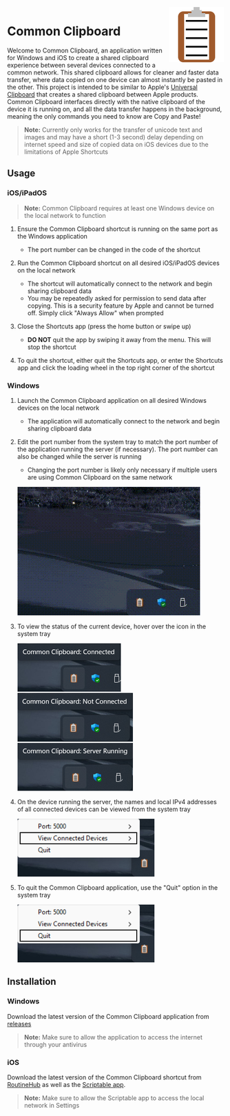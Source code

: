 <img src="static/logo.png" alt="Common Clipboard logo" height align="right"/>

# Common Clipboard

Welcome to Common Clipboard, an application written for Windows and iOS to create a shared clipboard experience between
several devices connected to a common network. This shared clipboard allows for cleaner and faster data transfer, where
data copied on one device can almost instantly be pasted in the other. This project is intended to be similar to
Apple's [Universal Clipboard](https://support.apple.com/en-us/HT209460) that creates a shared clipboard between Apple
products. Common Clipboard interfaces directly with the native clipboard of the device it is running on, and all the
data
transfer happens in the background, meaning the only commands you need to know are Copy and Paste!

> **Note:** Currently only works for the transfer of unicode text and images and may have a short (1-3 second) delay
> depending on internet speed and size of copied data on iOS devices due to the limitations of Apple Shortcuts

## Usage

### iOS/iPadOS

> **Note:** Common Clipboard requires at least one Windows device on the local network to function

1. Ensure the Common Clipboard shortcut is running on the same port as the Windows application
    * The port number can be changed in the code of the shortcut

2. Run the Common Clipboard shortcut on all desired iOS/iPadOS devices on the local network
    * The shortcut will automatically connect to the network and begin sharing clipboard data
    * You may be repeatedly asked for permission to send data after copying. This is a security feature by Apple and
      cannot be turned off. Simply click "Always Allow" when prompted

3. Close the Shortcuts app (press the home button or swipe up)
    * **DO NOT** quit the app by swiping it away from the menu. This will stop the shortcut

4. To quit the shortcut, either quit the Shortcuts app, or enter the Shortcuts app and click the loading wheel in the
   top right corner of the shortcut

### Windows

1. Launch the Common Clipboard application on all desired Windows devices on the local network
    * The application will automatically connect to the network and begin sharing clipboard data

2. Edit the port number from the system tray to match the port number of the application running the server (if
   necessary). The port number can also be changed while the server is running
    * Changing the port number is likely only necessary if multiple users are using Common Clipboard on the same network

   ![Editing Port Demo](static/edit_port.gif)

3. To view the status of the current device, hover over the icon in the system tray

   ![Connected demo](static/connected.png)
   ![Not Connected demo](static/not_connected.png)
   ![Server Running demo](static/server_running.png)

4. On the device running the server, the names and local IPv4 addresses of all connected devices can be viewed from the
   system tray

   ![Viewing Connected Devices Demo](static/view_connected.png)

5. To quit the Common Clipboard application, use the "Quit" option in the system tray

   ![Quitting Demo](static/quit.png)

## Installation

### Windows

Download the latest version of the Common Clipboard application
from [releases](https://github.com/cmdvmd/common-clipboard/releases)

> **Note:** Make sure to allow the application to access the internet through your antivirus

### iOS

Download the latest version of the Common Clipboard shortcut from [RoutineHub](https://routinehub.co/shortcut/16222/) as
well as the [Scriptable app](https://apps.apple.com/app/id1405459188).

> **Note:** Make sure to allow the Scriptable app to access the local network in Settings
